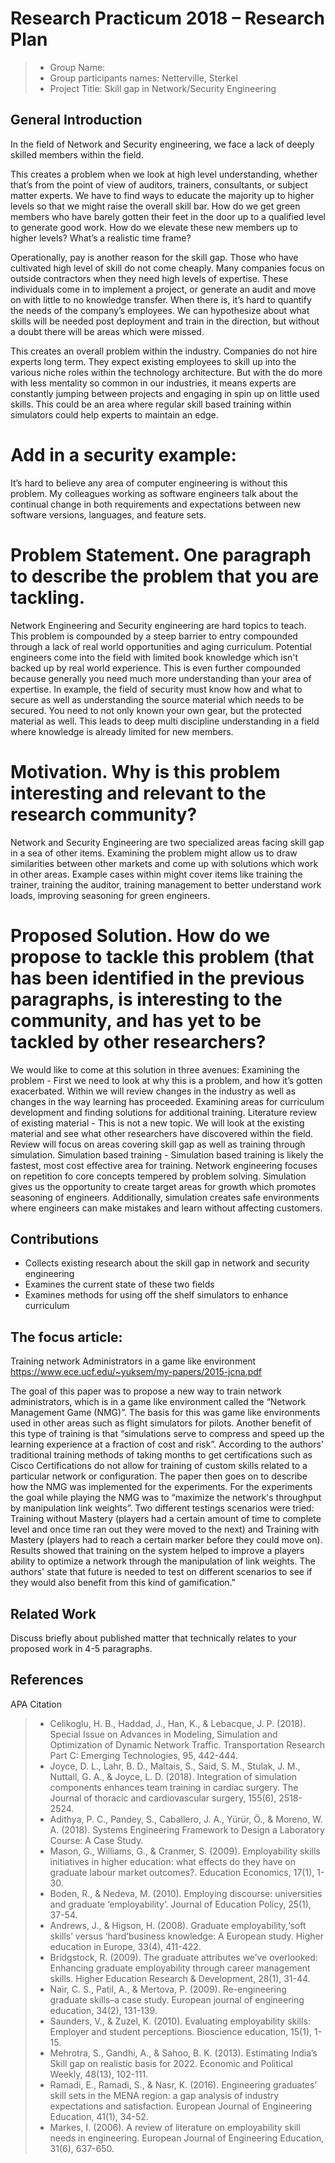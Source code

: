 # Research Practicum 2018 – Research Plan

> * Group Name: 
> * Group participants names: Netterville, Sterkel
> * Project Title: Skill gap in Network/Security Engineering

## General Introduction
In the field of Network and Security engineering, we face a lack of deeply skilled members within the field. 

This creates a problem when we look at high level understanding, whether that’s from the point of view of auditors, trainers, consultants, or subject matter experts. We have to find ways to educate the majority up to higher levels so that we might raise the overall skill bar. How do we get green members who have barely gotten their feet in the door up to a qualified level to generate good work. How do we elevate these new members up to higher levels? What’s a realistic time frame?

Operationally, pay is another reason for the skill gap. Those who have cultivated high level of skill do not come cheaply. Many companies focus on outside contractors when they need high levels of expertise. These individuals come in to implement a project, or generate an audit and move on with little to no knowledge transfer. When there is, it’s hard to quantify the needs of the company’s employees. We can hypothesize about what skills will be needed post deployment and train in the direction, but without a doubt there will be areas which were missed. 

This creates an overall problem within the industry. Companies do not hire experts long term. They expect existing employees to skill up into the various niche roles within the technology architecture. But with the do more with less  mentality so common in our industries, it means experts are constantly jumping between projects and engaging in spin up on little used skills. This could be an area where regular skill based training within simulators could help experts to maintain an edge. 

# Add in a security example:

It’s hard to believe any area of computer engineering is without this problem. My colleagues working as software engineers talk about the continual change in both requirements and expectations between new software versions, languages, and feature sets. 

# Problem Statement. One paragraph to describe the problem that you are tackling.
Network Engineering and Security engineering are hard topics to teach. This problem is compounded by a steep barrier to entry compounded through a lack of real world opportunities and aging curriculum. Potential engineers come into the field with limited book knowledge which isn't backed up by real world experience. This is even further compounded because generally you need much more understanding than your area of expertise. In example, the field of security must know how and what to secure as well as understanding the source material which needs to be secured. You need to not only known your own gear, but the protected material as well. This leads to deep multi discipline understanding in a field where knowledge is already limited for new members.

# Motivation. Why is this problem interesting and relevant to the research community?
Network and Security Engineering are two specialized areas facing skill gap in a sea of other items. Examining the problem might allow us to draw similarities between other markets and come up with solutions which work in other areas. Example cases within might cover items like training the trainer, training the auditor, training management to better understand work loads, improving seasoning for green engineers. 

# Proposed Solution. How do we propose to tackle this problem (that has been identified in the previous paragraphs, is interesting to the community, and has yet to be tackled by other researchers?
We would like to come at this solution in three avenues:
Examining the problem - First we need to look at why this is a problem, and how it’s gotten exacerbated. Within we will review changes in the industry as well as changes in the way learning has proceeded. Examining areas for curriculum development and finding solutions for additional training. 
Literature review of existing material - This is not a new topic. We will look at the existing material and see what other researchers have discovered within the field. Review will focus on areas covering skill gap as well as training through simulation. 
Simulation based training - Simulation based training is likely the fastest, most cost effective area for training. Network engineering focuses on repetition fo core concepts tempered by problem solving. Simulation gives us the opportunity to create target areas for growth which promotes seasoning of engineers. Additionally, simulation creates safe environments where engineers can make mistakes and learn without affecting customers. 

## Contributions
* Collects existing research about the skill gap in network and security engineering
* Examines the current state of these two fields
* Examines methods for using off the shelf simulators to enhance curriculum

## The focus article:
Training network Administrators in a game like environment	https://www.ece.ucf.edu/~yuksem/my-papers/2015-jcna.pdf

The goal of this paper was to propose a new way to train network administrators, which is in a game like environment called the “Network Management Game (NMG)”.  The basis for this was game like environments used in other areas such as flight simulators for pilots.  Another benefit of this type of training is that “simulations serve to compress and speed up the learning experience at a fraction of cost and risk”.  According to the authors' traditional training methods of taking months to get certifications such as Cisco Certifications do not allow for training of custom skills related to a particular network or configuration.  The paper then goes on to describe how the NMG was implemented for the experiments.  For the experiments the goal while playing the NMG was to “maximize the network's throughput by manipulation link weights”.  Two different testings scenarios were tried:  Training without Mastery (players had a certain amount of time to complete level and once time ran out they were moved to the next) and Training with Mastery (players had to reach a certain marker before they could move on).  Results showed that training on the system helped to improve a players ability to optimize a network through the manipulation of link weights.  The authors' state that future is needed to test on different scenarios to see if they would also benefit from this kind of gamification."

## Related Work

Discuss briefly about published matter that technically relates to your proposed work in 4-5 paragraphs.

## References 

APA Citation
> * Celikoglu, H. B., Haddad, J., Han, K., & Lebacque, J. P. (2018). Special Issue on Advances in Modeling, Simulation and Optimization of Dynamic Network Traffic. Transportation Research Part C: Emerging Technologies, 95, 442-444.
> * Joyce, D. L., Lahr, B. D., Maltais, S., Said, S. M., Stulak, J. M., Nuttall, G. A., & Joyce, L. D. (2018). Integration of simulation components enhances team training in cardiac surgery. The Journal of thoracic and cardiovascular surgery, 155(6), 2518-2524.
> * Adithya, P. C., Pandey, S., Caballero, J. A., Yürür, Ö., & Moreno, W. A. (2018). Systems Engineering Framework to Design a Laboratory Course: A Case Study.
> * Mason, G., Williams, G., & Cranmer, S. (2009). Employability skills initiatives in higher education: what effects do they have on graduate labour market outcomes?. Education Economics, 17(1), 1-30.
> * Boden, R., & Nedeva, M. (2010). Employing discourse: universities and graduate ‘employability’. Journal of Education Policy, 25(1), 37-54.
> * Andrews, J., & Higson, H. (2008). Graduate employability,‘soft skills’ versus ‘hard’business knowledge: A European study. Higher education in Europe, 33(4), 411-422.
> * Bridgstock, R. (2009). The graduate attributes we’ve overlooked: Enhancing graduate employability through career management skills. Higher Education Research & Development, 28(1), 31-44.
> * Nair, C. S., Patil, A., & Mertova, P. (2009). Re-engineering graduate skills–a case study. European journal of engineering education, 34(2), 131-139.
> * Saunders, V., & Zuzel, K. (2010). Evaluating employability skills: Employer and student perceptions. Bioscience education, 15(1), 1-15.
> * Mehrotra, S., Gandhi, A., & Sahoo, B. K. (2013). Estimating India’s Skill gap on realistic basis for 2022. Economic and Political Weekly, 48(13), 102-111.
> * Ramadi, E., Ramadi, S., & Nasr, K. (2016). Engineering graduates’ skill sets in the MENA region: a gap analysis of industry expectations and satisfaction. European Journal of Engineering Education, 41(1), 34-52.
> * Markes, I. (2006). A review of literature on employability skill needs in engineering. European Journal of Engineering Education, 31(6), 637-650.
